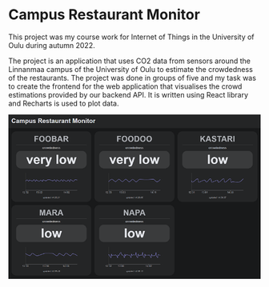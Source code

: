 # Campus Restaurant Monitor

This project was my course work for Internet of Things in the University of Oulu during autumn 2022.

The project is an application that uses CO2 data from sensors around the Linnanmaa campus of the University of Oulu to estimate the crowdedness of the restaurants.
The project was done in groups of five and my task was to create the frontend for the web application that visualises the crowd estimations provided by our backend API.
It is written using React library and Recharts is used to plot data.

![](readme_screenshot.PNG)
